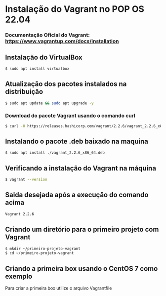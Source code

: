 # Instalação do Vagrant no POP OS 22.04

### Documentação Oficial do Vagrant: https://www.vagrantup.com/docs/installation

## Instalação do VirtualBox

~~~bash
$ sudo apt install virtualbox
~~~

## Atualização dos pacotes instalados na distribuição

~~~bash
$ sudo apt update && sudo apt upgrade -y
~~~

### Download do pacote Vagrant usando o comando curl

~~~bash
$ curl -O https://releases.hashicorp.com/vagrant/2.2.6/vagrant_2.2.6_x86_64.deb
~~~

## Instalando o pacote .deb baixado na maquina

~~~bash
$ sudo apt install ./vagrant_2.2.6_x86_64.deb
~~~

## Verificando a instalação do Vagrant na máquina

~~~bash
$ vagrant --version
~~~

## Saida desejada após a execução do comando acima

~~~bash
Vagrant 2.2.6
~~~

## Criando um diretório para o primeiro projeto com Vagrant

~~~bash
$ mkdir ~/primeiro-projeto-vagrant
$ cd ~/primeiro-projeto-vagrant
~~~
## Criando a primeira box usando o CentOS 7 como exemplo

Para criar a primeira box utilize o arquivo Vagrantfile
